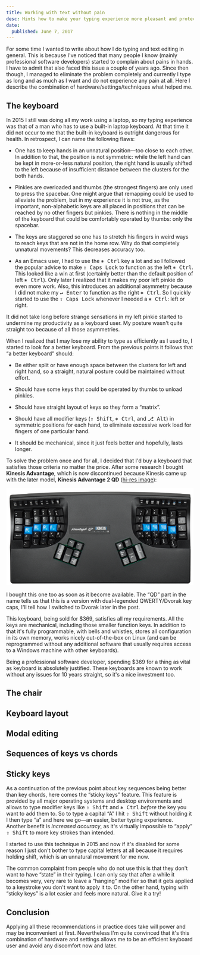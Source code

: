 ```yaml
---
title: Working with text without pain
desc: Hints how to make your typing experience more pleasant and protect yourself from RSI in the future.
date:
  published: June 7, 2017
---
```


For some time I wanted to write about how I do typing and text editing in
general. This is because I've noticed that many people I know (mainly
professional software developers) started to complain about pains in hands.
I have to admit that also faced this issue a couple of years ago. Since then
though, I managed to eliminate the problem completely and currently I type
as long and as much as I want and do not experience any pain at all. Here I
describe the combination of hardware/settings/techniques what helped me.

## The keyboard

In 2015 I still was doing all my work using a laptop, so my typing
experience was that of a man who has to use a built-in laptop keyboard. At
that time it did not occur to me that the built-in keyboard is outright
dangerous for health. In retrospect, I can name the following flaws:

* One has to keep hands in an unnatural position—too close to each other. In
  addition to that, the position is not symmetric: while the left hand can
  be kept in more-or-less natural position, the right hand is usually
  shifted to the left because of insufficient distance between the clusters
  for the both hands.

* Pinkies are overloaded and thumbs (the strongest fingers) are only used to
  press the spacebar. One might argue that remapping could be used to
  alleviate the problem, but in my experience it is not true, as the
  important, non-alphabetic keys are all placed in positions that can be
  reached by no other fingers but pinkies. There is nothing in the middle of
  the keyboard that could be comfortably operated by thumbs: only the
  spacebar.

* The keys are staggered so one has to stretch his fingers in weird ways to
  reach keys that are not in the home row. Why do that completely unnatural
  movements? This decreases accuracy too.

* As an Emacs user, I had to use the <kbd>⎈ Ctrl</kbd> key a lot and so I
  followed the popular advice to make <kbd>⇪ Caps Lock</kbd> to function as
  the left <kbd>⎈ Ctrl</kbd>. This looked like a win at first (certainly
  better than the default position of left <kbd>⎈ Ctrl</kbd>). Only later I
  realized that it makes my poor left pinkie do even more work. Also, this
  introduces an additional asymmetry because I did not make my <kbd>↵
  Enter</kbd> to function as the right <kbd>⎈ Ctrl</kbd>. So I quickly
  started to use the <kbd>⇪ Caps Lock</kbd> whenever I needed a <kbd>⎈
  Ctrl</kbd>: left or right.

It did not take long before strange sensations in my left pinkie started to
undermine my productivity as a keyboard user. My posture wasn't quite
straight too because of all those asymmetries.

When I realized that I may lose my ability to type as efficiently as I used
to, I started to look for a better keyboard. From the previous points it
follows that “a better keyboard” should:

* Be either split or have enough space between the clusters for left and
  right hand, so a straight, natural posture could be maintained without
  effort.

* Should have some keys that could be operated by thumbs to unload pinkies.

* Should have straight layout of keys so they form a “matrix”.

* Should have all modifier keys (<kbd>⇧ Shift</kbd>, <kbd>⎈ Ctrl</kbd>, and
  <kbd>⎇ Alt</kbd>) in symmetric positions for each hand, to eliminate
  excessive work load for fingers of one particular hand.

* It should be mechanical, since it just feels better and hopefully, lasts
  longer.

To solve the problem once and for all, I decided that I'd buy a keyboard
that satisfies those criteria no matter the price. After some research I
bought **Kinesis Advantage**, which is now discontinued because Kinesis came
up with the later model, **Kinesis Advantage 2 QD**
([hi-res image](https://www.kinesis-ergo.com/wp-content/uploads/2016/07/kb600qd-oh-1977x1024.png)):

![Kinesis Advantage 2 QD](/static/img/kinesis-advantage-2-qd.png)

I bought this one too as soon as it become available. The “QD” part in the
name tells us that this is a version with dual-legended QWERTY/Dvorak key
caps, I'll tell how I switched to Dvorak later in the post.

This keyboard, being sold for $369, satisfies all my requirements. All the
keys are mechanical, including those smaller function keys. In addition to
that it's fully programmable, with bells and whistles, stores all
configuration in its own memory, works nicely out-of-the-box on Linux (and
can be reprogrammed without any additional software that usually requires
access to a Windows machine with other keyboards).

Being a professional software developer, spending $369 for a thing as vital
as keyboard is absolutely justified. These keyboards are known to work
without any issues for 10 years straight, so it's a nice investment too.

## The chair

## Keyboard layout

## Modal editing

## Sequences of keys vs chords

## Sticky keys

As a continuation of the previous point about key sequences being better
than key chords, here comes the “sticky keys” feature. This feature is
provided by all major operating systems and desktop environments and allows
to type modifier keys like <kbd>⇧ Shift</kbd> and <kbd>⎈ Ctrl</kbd> *before*
the key you want to add them to. So to type a capital “A” I hit <kbd>⇧
Shift</kbd> without holding it I then type “a” and here we go—an easier,
better typing experience. Another benefit is *increased accuracy*, as it's
virtually impossible to “apply” <kbd>⇧ Shift</kbd> to more key strokes than
intended.

I started to use this technique in 2015 and now if it's disabled for some
reason I just don't bother to type capital letters at all because it
requires holding shift, which is an unnatural movement for me now.

The common complaint from people who do not use this is that they don't want
to have “state” in their typing. I can only say that after a while it
becomes very, very rare to leave a “hanging” modifier so that it gets
applied to a keystroke you don't want to apply it to. On the other hand,
typing with “sticky keys” is a lot easier and feels more natural. Give it a
try!

## Conclusion

Applying all these recommendations in practice does take will power and may
be inconvenient at first. Nevertheless I'm quite convinced that it's this
combination of hardware and settings allows me to be an efficient keyboard
user and avoid any discomfort now and later.
